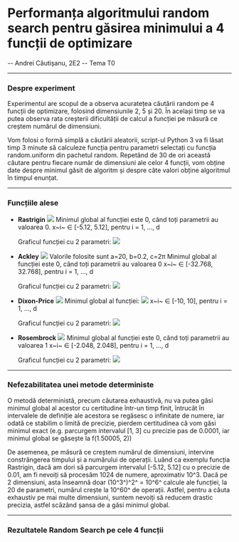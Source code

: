 # Performanța algoritmului random search pentru găsirea minimului a 4 funcții de optimizare

-- Andrei Căutișanu, 2E2
-- Tema T0


---

### Despre experiment
Experimentul are scopul de a observa acuratețea căutării random pe 4 funcții de optimizare, folosind dimensiunile 2, 5 și 20. În același timp se va putea observa rata creșterii dificultății de calcul a funcției pe măsură ce creștem numărul de dimensiuni. 

Vom folosi o formă simplă a căutării aleatorii, script-ul Python 3 va fi lăsat timp 3 minute să calculeze funcția pentru parametri selectați cu funcția random.uniform din pachetul random. Repetând de 30 de ori această căutare pentru fiecare număr de dimensiuni ale celor 4 funcții, vom obține date despre minimul găsit de algoritm și despre câte valori obține algoritmul în timpul enunțat.

---

### Funcțiile alese

- **Rastrigin**
    ![](https://www.sfu.ca/~ssurjano/rastr2.png)
    Minimul global al funcției este 0, când toți parametrii au valoarea 0.
    x~i~ ∈ [-5.12, 5.12], pentru i = 1, ..., d

    Graficul funcției cu 2 parametri:
    ![](https://www.sfu.ca/~ssurjano/rastr.png)
    
- **Ackley**
    ![](https://www.sfu.ca/~ssurjano/ackley2.png)
    Valorile folosite sunt a=20, b=0.2, c=2π
    Minimul global al funcției este 0, când toți parametrii au valoarea 0
    x~i~ ∈ [-32.768, 32.768], pentru i = 1, ..., d

    Graficul funcției cu 2 parametri:
    ![](https://www.sfu.ca/~ssurjano/ackley.png)
    
- **Dixon-Price**
    ![](https://www.sfu.ca/~ssurjano/dixonpr2.png)
    Minimul global al funcției: 
    ![](https://www.sfu.ca/~ssurjano/dixonpr3.png)
    x~i~ ∈ [-10, 10], pentru i = 1, ..., d

    Graficul funcției cu 2 parametri:
    ![](https://www.sfu.ca/~ssurjano/dixonpr.png)
    
- **Rosembrock**
    ![](https://www.sfu.ca/~ssurjano/rosen2.png)
    Minimul global al funcției este 0, când toți parametrii au valoarea 1
    x~i~ ∈ [-2.048, 2.048], pentru i = 1, ..., d

    Graficul funcției cu 2 parametri:
    ![](https://www.sfu.ca/~ssurjano/rosen.png)
    
---

### Nefezabilitatea unei metode deterministe
O metodă deterministă, precum căutarea exhaustivă, nu va putea găsi minimul global al acestor cu certitudine într-un timp finit, întrucât în intervalele de definiție ale acestora se regăsesc o infinitate de numere, iar odată ce stabilim o limită de precizie, pierdem certitudinea că vom găsi minimul exact (e.g. parcurgem intervalul [1, 3] cu precizie pas de 0.0001, iar minimul global se găsește la f(1.50005, 2))

De asemenea, pe măsură ce creștem numărul de dimensiuni, intervine constrângerea timpului și a numărului de operații. Luând ca exemplu funcția Rastrigin, dacă am dori să parcurgem intervalul [-5.12, 5.12] cu o precizie de 0.01, am fi nevoiți să procesăm 1024 de numere, aproximativ 10^3. Dacă pe 2 dimensiuni, asta înseamnă doar (10^3^)^2^ = 10^6^ calcule ale funcției, la 20 de parametri, numărul crește la 10^60^ de operații. Astfel, pentru a căuta exhaustiv pe mai multe dimensiuni, suntem nevoiți să reducem drastic precizia, astfel scăzând șansa de a găsi minimul global.

---

### Rezultatele Random Search pe cele 4 funcții
    
    
    
    